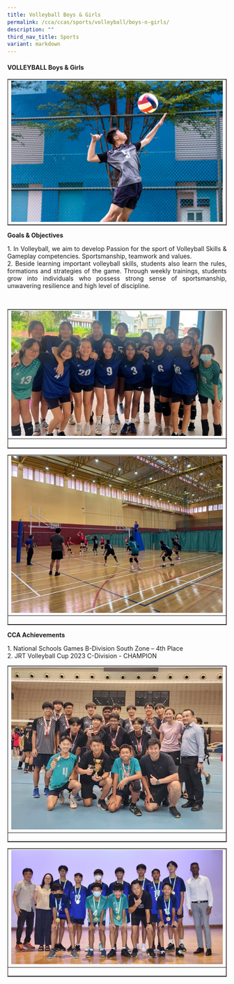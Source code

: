 ```yaml
---
title: Volleyball Boys & Girls
permalink: /cca/ccas/sports/volleyball/boys-n-girls/
description: ""
third_nav_title: Sports
variant: markdown
---
```

<h4><strong>VOLLEYBALL Boys &amp; Girls</strong></h4>
<table style="border-collapse: collapse; width: 100%;" border="1">
<tbody>
<tr>
<td style="width: 33.3333%;"><img style="width: 100%;" src="/images/vollyball_1.jpg"></td>
</tr>
</tbody>
</table>
<p></p><p><b>Goals &amp; Objectives </b></p>
<p></p><p align="justify">1.	In Volleyball, we aim to develop Passion for the sport of Volleyball Skills &amp; Gameplay competencies. Sportsmanship, teamwork and values.<br>
2.	Beside learning important volleyball skills, students also learn the rules, formations and strategies of the game. Through weekly trainings, students grow into individuals who possess strong sense of sportsmanship, unwavering resilience and high level of discipline.
</p><br>
<table style="border-collapse: collapse; width: 100%;" border="1">
<tbody>
<tr>
<td style="width: 33.3333%;"><img style="width: 100%;" src="/images/vollyball_2.jpg"></td>
</tr>
<tr>
<td style="width: 33.3333%;"><p style="text-align: center;"></p></td>
</tr>
</tbody>
</table>
<table style="border-collapse: collapse; width: 100%;" border="1">
<tbody>
<tr>
<td style="width: 33.3333%;"><img style="width: 100%;" src="/images/vollyball_3.jpg"></td>
</tr>
<tr>
<td style="width: 33.3333%;"><p style="text-align: center;"></p></td>
</tr>
</tbody>
</table>
<p><b>CCA Achievements </b></p>
<p></p><p align="justify">1.	National Schools Games B-Division South Zone – 4th Place<br>
2.	JRT Volleyball Cup 2023 C-Division - CHAMPION
</p>
<table style="border-collapse: collapse; width: 100%;" border="1">
<tbody>
<tr>
<td style="width: 33.3333%;"><img style="width: 100%;" src="/images/vollyball_4.jpg"></td>
</tr>
<tr>
<td style="width: 33.3333%;"><p style="text-align: center;"></p></td>
</tr>
</tbody>
</table>
<table style="border-collapse: collapse; width: 100%;" border="1">
<tbody>
<tr>
<td style="width: 33.3333%;"><img style="width: 100%;" src="/images/vollyball_5.jpg"></td>
</tr>
<tr>
<td style="width: 33.3333%;"><p style="text-align: center;"></p></td>
</tr>
</tbody>
</table>